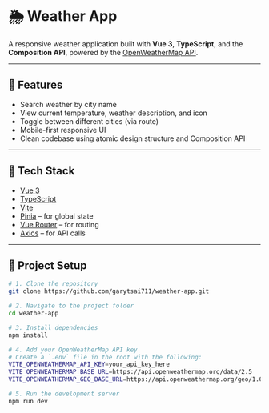 # 🌦️ Weather App
A responsive weather application built with **Vue 3**, **TypeScript**, and the **Composition API**, powered by the [OpenWeatherMap API](https://openweathermap.org/api).

---

## 🚀 Features

- Search weather by city name
- View current temperature, weather description, and icon
- Toggle between different cities (via route)
- Mobile-first responsive UI
- Clean codebase using atomic design structure and Composition API

---

## 🧰 Tech Stack

- [Vue 3](https://vuejs.org/)
- [TypeScript](https://www.typescriptlang.org/)
- [Vite](https://vitejs.dev/)
- [Pinia](https://pinia.vuejs.org/) – for global state
- [Vue Router](https://router.vuejs.org/) – for routing
- [Axios](https://axios-http.com/) – for API calls

---

## 📂 Project Setup

```bash
# 1. Clone the repository
git clone https://github.com/garytsai711/weather-app.git

# 2. Navigate to the project folder
cd weather-app

# 3. Install dependencies
npm install

# 4. Add your OpenWeatherMap API key
# Create a `.env` file in the root with the following:
VITE_OPENWEATHERMAP_API_KEY=your_api_key_here
VITE_OPENWEATHERMAP_BASE_URL=https://api.openweathermap.org/data/2.5
VITE_OPENWEATHERMAP_GEO_BASE_URL=https://api.openweathermap.org/geo/1.0

# 5. Run the development server
npm run dev
```
